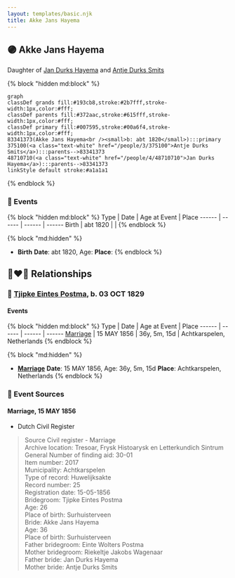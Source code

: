 ```yaml
---
layout: templates/basic.njk
title: Akke Jans Hayema
---
```

## 🟣 Akke Jans Hayema

Daughter of [Jan Durks Hayema](/people/4/48710710) and [Antje Durks Smits](/people/3/375100)

{% block "hidden md:block" %}
```mermaid
graph
classDef grands fill:#193cb8,stroke:#2b7fff,stroke-width:1px,color:#fff;
classDef parents fill:#372aac,stroke:#615fff,stroke-width:1px,color:#fff;
classDef primary fill:#007595,stroke:#00a6f4,stroke-width:1px,color:#fff;
83341373(Akke Jans Hayema<br /><small>b: abt 1820</small>):::primary
375100(<a class="text-white" href="/people/3/375100">Antje Durks Smits</a>):::parents-->83341373
48710710(<a class="text-white" href="/people/4/48710710">Jan Durks Hayema</a>):::parents-->83341373
linkStyle default stroke:#a1a1a1
```
{% endblock %}

### 📆 Events

{% block "hidden md:block" %}
Type | Date | Age at Event | Place
------ | ------ | ------ | ------
Birth | abt 1820 |  |
{% endblock %}

{% block "md:hidden" %}
- **Birth**
**Date**: abt 1820, Age:
**Place**:
{% endblock %}

## 👩‍❤️‍👨 Relationships

### 🔵 [Tjipke Eintes Postma](/people/9/98204460), b. 03 OCT 1829

#### Events

{% block "hidden md:block" %}
Type | Date | Age at Event | Place
------ | ------ | ------ | ------
[Marriage](#event-family-0-event-0) | 15 MAY 1856 | 36y, 5m, 15d | Achtkarspelen, Netherlands
{% endblock %}

{% block "md:hidden" %}
- **[Marriage](#event-family-0-event-0)**
**Date**: 15 MAY 1856, Age: 36y, 5m, 15d
**Place**: Achtkarspelen, Netherlands
{% endblock %}

### 📰 Event Sources

#### <a id="event-family-0-event-0"></a> Marriage, 15 MAY 1856
* Dutch Civil Register
>   
  > Source Civil register - Marriage  
  > Archive location: Tresoar, Frysk Histoarysk en Letterkundich Sintrum  
  > General Number of finding aid: 30-01  
  > Item number: 2017  
  > Municipality: Achtkarspelen  
  > Type of record: Huwelijksakte  
  > Record number: 25  
  > Registration date: 15-05-1856  
  > Bridegroom: Tjipke Eintes Postma  
  > Age: 26  
  > Place of birth: Surhuisterveen  
  > Bride: Akke Jans Hayema  
  > Age: 36  
  > Place of birth: Surhuisterveen  
  > Father bridegroom: Einte Wolters Postma  
  > Mother bridegroom: Riekeltje Jakobs Wagenaar  
  > Father bride: Jan Durks Hayema  
  > Mother bride: Antje Durks Smits